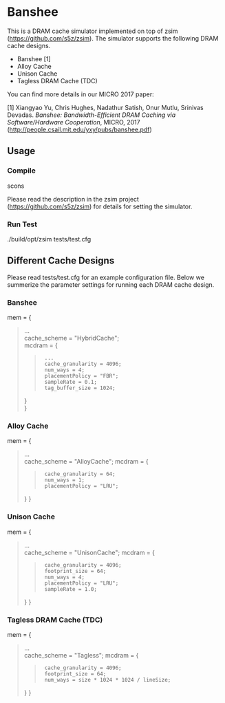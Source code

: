 # Banshee

This is a DRAM cache simulator implemented on top of zsim (https://github.com/s5z/zsim). The simulator supports the following DRAM cache designs. 

- Banshee [1]
- Alloy Cache
- Unison Cache
- Tagless DRAM Cache (TDC)

You can find more details in our MICRO 2017 paper:

[1] Xiangyao Yu, Chris Hughes, Nadathur Satish, Onur Mutlu, Srinivas Devadas. *Banshee: Bandwidth-Efficient DRAM Caching via Software/Hardware Cooperation*, MICRO, 2017 (http://people.csail.mit.edu/yxy/pubs/banshee.pdf)


## Usage

### Compile 

scons 

Please read the description in the zsim project (https://github.com/s5z/zsim) for details for setting the simulator.  

### Run	Test

./build/opt/zsim tests/test.cfg

## Different Cache Designs

Please read tests/test.cfg for an example configuration file. Below we summerize the parameter settings for running each DRAM cache design. 

### Banshee

mem = {  
>	...  
>	cache_scheme = "HybridCache";  
>	mcdram = {  
>>		...  
>>		cache_granularity = 4096;  
>>		num_ways = 4;  
>>		placementPolicy = "FBR";  
>>		sampleRate = 0.1;  
>>		tag_buffer_size = 1024;  
>	}  
} 

### Alloy Cache

mem = {  
>   ...  
>   cache_scheme = "AlloyCache";
>   mcdram = {  
>>		cache_granularity = 64;  
>>		num_ways = 1;  
>>		placementPolicy = "LRU";  
>	}
}

### Unison Cache 

mem = {  
>   ...  
>   cache_scheme = "UnisonCache";
>   mcdram = {  
>>		cache_granularity = 4096; 
>>		footprint_size = 64;  
>>		num_ways = 4;  
>>		placementPolicy = "LRU"; 
>>		sampleRate = 1.0;
>	}
}

### Tagless DRAM Cache (TDC) 

mem = {  
>   ...  
>   cache_scheme = "Tagless";
>   mcdram = {  
>>		cache_granularity = 4096;  
>> 		footprint_size = 64;   
>>		num_ways = size * 1024 * 1024 / lineSize; 
>	}
}

